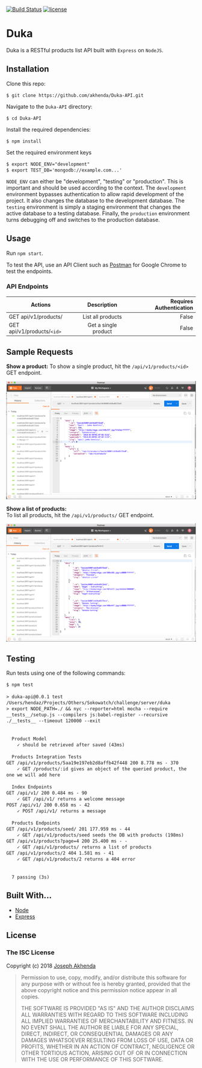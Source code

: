 
[![Build Status](https://travis-ci.org/akhenda/Duka-API.svg?branch=master)](https://travis-ci.org/akhenda/Duka-API)
[![license](https://img.shields.io/github/license/mashape/apistatus.svg)](https://github.com/akhenda/Duka-API/blob/master/LICENSE)

# Duka
Duka is a RESTful products list API built with `Express` on `NodeJS`.

## Installation

Clone this repo:

```
$ git clone https://github.com/akhenda/Duka-API.git
```

Navigate to the `Duka-API` directory:

```
$ cd Duka-API
```

Install the required dependencies:

```
$ npm install
```

Set the required environment keys

```
$ export NODE_ENV="development"
$ export TEST_DB='mongodb://example.com...'
```
`NODE_ENV` can either be "development", "testing" or "production". This is important and should be used according to the context. The `development` environment bypasses authentication to allow rapid development of the project. It also changes the database to the development database. The `testing` environment is simply a staging environment that changes the active database to a testing database. Finally, the `production` environment turns debugging off and switches to the production database.

## Usage

Run ```npm start```.

To test the API, use an API Client such as [Postman](https://chrome.google.com/webstore/detail/postman/fhbjgbiflinjbdggehcddcbncdddomop?hl=en) for Google Chrome to test the endpoints.

### API Endpoints 


| Actions        | Description           | Requires Authentication |
| ------------- |:-------------:| -------------:|
| GET api/v1/products/      | List all products | False |
| GET api/v1/products/`<id>`     | Get a single product | False |

## Sample Requests

**Show a product:**
To show a single product, hit the `/api/v1/products/<id>` GET endpoint.

![Single Product](/screenshots/get_product.png?raw=true "Get a Product")

**Show a list of products:**  
To list all products, hit the `/api/v1/products/` GET endpoint.

![Products Collection](/screenshots/get_products.png?raw=true "Get Products")

## Testing

Run tests using one of the following commands:

```
$ npm test

> duka-api@0.0.1 test /Users/hendaz/Projects/Others/Sokowatch/challenge/server/duka
> export NODE_PATH=./ && nyc --reporter=html mocha --require __tests__/setup.js --compilers js:babel-register --recursive ./__tests__ --timeout 120000 --exit


  Product Model
    ✓ should be retrieved after saved (43ms)

  Products Integration Tests
GET /api/v1/products/5aa19e197eb2d8affb42f448 200 8.778 ms - 370
    ✓ GET /products/:id gives an object of the queried product, the one we will add here

  Index Endpoints
GET /api/v1/ 200 0.484 ms - 90
    ✓ GET /api/v1/ returns a welcome message
POST /api/v1/ 200 0.658 ms - 42
    ✓ POST /api/v1/ returns a message

  Products Endpoints
GET /api/v1/products/seed/ 201 177.959 ms - 44
    ✓ GET /api/v1/products/seed seeds the DB with products (198ms)
GET /api/v1/products?page=4 200 25.400 ms - -
    ✓ GET /api/v1/products/ returns a list of products
GET /api/v1/products/2 404 1.581 ms - 41
    ✓ GET /api/v1/products/2 returns a 404 error


  7 passing (3s)

```


## Built With...
* [Node](#)
* [Express](#)

## License

### The ISC License

Copyright (c) 2018 [Joseph Akhenda](https://github.com/akhenda)

> Permission to use, copy, modify, and/or distribute this software for any
> purpose with or without fee is hereby granted, provided that the above
> copyright notice and this permission notice appear in all copies.
> 
> THE SOFTWARE IS PROVIDED "AS IS" AND THE AUTHOR DISCLAIMS ALL WARRANTIES
> WITH REGARD TO THIS SOFTWARE INCLUDING ALL IMPLIED WARRANTIES OF
> MERCHANTABILITY AND FITNESS. IN NO EVENT SHALL THE AUTHOR BE LIABLE FOR
> ANY SPECIAL, DIRECT, INDIRECT, OR CONSEQUENTIAL DAMAGES OR ANY DAMAGES
> WHATSOEVER RESULTING FROM LOSS OF USE, DATA OR PROFITS, WHETHER IN AN
> ACTION OF CONTRACT, NEGLIGENCE OR OTHER TORTIOUS ACTION, ARISING OUT OF
> OR IN CONNECTION WITH THE USE OR PERFORMANCE OF THIS SOFTWARE.


